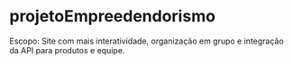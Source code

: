 # projetoEmpreedendorismo
Escopo: Site com mais interatividade, organização em grupo e integração da API para produtos e equipe.
